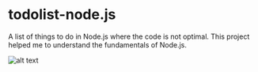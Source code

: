 # todolist-node.js
A list of things to do in Node.js where the code is not optimal. This project helped me to understand the fundamentals of Node.js.

![alt text](https://imgur.com/a/zK9k5fd)
